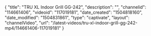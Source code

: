{
    "title": "TRU XL Indoor Grill GG-242",
    "description": "",
    "channelid": "114661406",
    "videoid": "117019181",
    "date_created": "1504818160",
    "date_modified": "1504831861",
    "type": "captivate",
    "layout": "channelVideo",
    "url": "\/latest-videos\/tru-xl-indoor-grill-gg-242-mp4\/114661406-117019181"
}